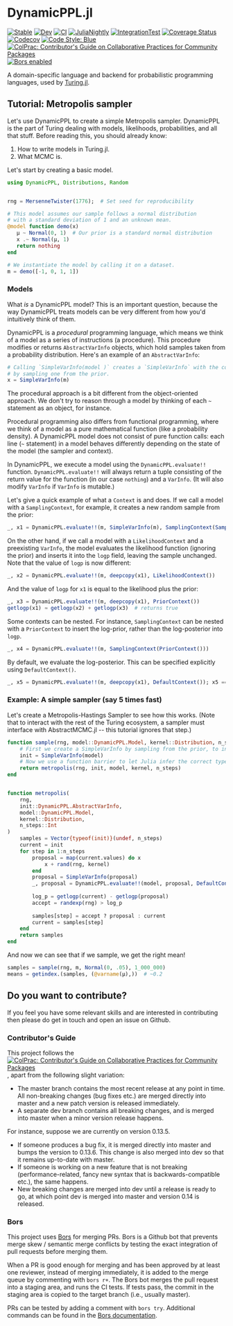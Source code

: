 # DynamicPPL.jl

[![Stable](https://img.shields.io/badge/docs-stable-blue.svg)](https://turinglang.github.io/DynamicPPL.jl/stable)
[![Dev](https://img.shields.io/badge/docs-dev-blue.svg)](https://turinglang.github.io/DynamicPPL.jl/dev)
[![CI](https://github.com/TuringLang/DynamicPPL.jl/workflows/CI/badge.svg?branch=master)](https://github.com/TuringLang/DynamicPPL.jl/actions?query=workflow%3ACI+branch%3Amaster)
[![JuliaNightly](https://github.com/TuringLang/DynamicPPL.jl/workflows/JuliaNightly/badge.svg?branch=master)](https://github.com/TuringLang/DynamicPPL.jl/actions?query=workflow%3AJuliaNightly+branch%3Amaster)
[![IntegrationTest](https://github.com/TuringLang/DynamicPPL.jl/workflows/IntegrationTest/badge.svg?branch=master)](https://github.com/TuringLang/DynamicPPL.jl/actions?query=workflow%3AIntegrationTest+branch%3Amaster)
[![Coverage Status](https://coveralls.io/repos/github/TuringLang/DynamicPPL.jl/badge.svg?branch=master)](https://coveralls.io/github/TuringLang/DynamicPPL.jl?branch=master)
[![Codecov](https://codecov.io/gh/TuringLang/DynamicPPL.jl/branch/master/graph/badge.svg)](https://codecov.io/gh/TuringLang/DynamicPPL.jl)
[![Code Style: Blue](https://img.shields.io/badge/code%20style-blue-4495d1.svg)](https://github.com/invenia/BlueStyle)
[![ColPrac: Contributor's Guide on Collaborative Practices for Community Packages](https://img.shields.io/badge/ColPrac-Contributor's%20Guide-blueviolet)](https://colprac.sciml.ai/)
[![Bors enabled](https://bors.tech/images/badge_small.svg)](https://app.bors.tech/repositories/24589)

A domain-specific language and backend for probabilistic programming languages, used by [Turing.jl](https://github.com/TuringLang/Turing.jl).


## Tutorial: Metropolis sampler

Let's use DynamicPPL to create a simple Metropolis sampler. DynamicPPL is the part of Turing dealing with models, likelihoods, probabilities, and all that stuff. Before reading this, you should already know:
1. How to write models in Turing.jl.
2. What MCMC is.

Let's start by creating a basic model.

```julia
using DynamicPPL, Distributions, Random


rng = MersenneTwister(1776);  # Set seed for reproducibility

# This model assumes our sample follows a normal distribution 
# with a standard deviation of 1 and an unknown mean.
@model function demo(x)
   μ ~ Normal(0, 1)  # Our prior is a standard normal distribution
   x .~ Normal(μ, 1)
   return nothing
end

# We instantiate the model by calling it on a dataset.
m = demo([-1, 0, 1, 1])
```

### Models

What *is* a DynamicPPL model? This is an important question, because the way DynamicPPL treats models can be very different from how you'd intuitively think of them.

DynamicPPL is a *procedural* programming language, which means we think of a model as a series of instructions (a procedure). This procedure modifies or returns `AbstractVarInfo` objects, which hold samples taken from a probability distribution. Here's an example of an `AbstractVarInfo`:

```julia
# Calling `SimpleVarInfo(model )` creates a `SimpleVarInfo` with the correct type and fields 
# by sampling one from the prior.
x = SimpleVarInfo(m)
```

The procedural approach is a bit different from the object-oriented approach. We don't try to reason through a model by thinking of each `~` statement as an object, for instance.

Procedural programming also differs from functional programming, where we think of a model as a pure mathematical function (like a probability density). A DynamicPPL model does not consist of pure function calls: each line (`~` statement) in a model behaves differently depending on the state of the model (the sampler and context).

In DynamicPPL, we execute a model using the `DynamicPPL.evaluate!!` function. `DynamicPPL.evaluate!!` will always return a tuple consisting of the return value for the function (in our case `nothing`) and a `VarInfo`. (It will also modify `VarInfo` if `VarInfo` is mutable.)

Let's give a quick example of what a `Context` is and does. If we call a model with a `SamplingContext`, for example, it creates a new random sample from the prior:
```julia
_, x1 = DynamicPPL.evaluate!!(m, SimpleVarInfo(m), SamplingContext(SampleFromPrior()))
```

On the other hand, if we call a model with a `LikelihoodContext` and a preexisting `VarInfo`, the model evaluates the likelihood function (ignoring the prior) and inserts it into the `logp` field, leaving the sample unchanged. Note that the value of `logp` is now different:
```julia
_, x2 = DynamicPPL.evaluate!!(m, deepcopy(x1), LikelihoodContext())
```

And the value of `logp` for `x1` is equal to the likelihood plus the prior:
```julia
_, x3 = DynamicPPL.evaluate!!(m, deepcopy(x1), PriorContext())
getlogp(x1) ≈ getlogp(x2) + getlogp(x3)  # returns true
```

Some contexts can be nested. For instance, `SamplingContext` can be nested with a `PriorContext` to insert the log-prior, rather than the log-posterior into `logp`.
```julia
_, x4 = DynamicPPL.evaluate!!(m, SamplingContext(PriorContext()))
```

By default, we evaluate the log-posterior. This can be specified explicitly using `DefaultContext()`.
```julia
_, x5 = DynamicPPL.evaluate!!(m, deepcopy(x1), DefaultContext()); x5 == x1
```

### Example: A simple sampler (say 5 times fast)

Let's create a Metropolis-Hastings Sampler to see how this works. (Note that to interact with the rest of the Turing ecosystem, a sampler must interface with AbstractMCMC.jl -- this tutorial ignores that step.)
```julia
function sample(rng, model::DynamicPPL.Model, kernel::Distribution, n_steps::Int)
	# First we create a SimpleVarInfo by sampling from the prior, to initialize the model. For convenience, SimpleVarInfo(model) samples from the prior by default.
	init = SimpleVarInfo(model)
	# Now we use a function barrier to let Julia infer the correct types for `vi` -- if we don't include one, `vi` may be slow.
	return metropolis(rng, init, model, kernel, n_steps)
end


function metropolis(
	rng,
	init::DynamicPPL.AbstractVarInfo, 
	model::DynamicPPL.Model, 
	kernel::Distribution, 
	n_steps::Int
)
	samples = Vector{typeof(init)}(undef, n_steps)
	current = init
	for step in 1:n_steps
		proposal = map(current.values) do x
			x + rand(rng, kernel)
		end
		proposal = SimpleVarInfo(proposal)
		_, proposal = DynamicPPL.evaluate!!(model, proposal, DefaultContext())
		
		log_p = getlogp(current) - getlogp(proposal)
		accept = randexp(rng) > log_p
		
		samples[step] = accept ? proposal : current
		current = samples[step]
	end
	return samples
end
```

And now we can see that if we sample, we get the right mean!
```julia
samples = sample(rng, m, Normal(0, .05), 1_000_000)
means = getindex.(samples, (@varname(μ),))  # ~0.2
```

## Do you want to contribute?

If you feel you have some relevant skills and are interested in contributing then please do get in touch and open an issue on Github.

### Contributor's Guide

This project follows the [![ColPrac: Contributor's Guide on Collaborative Practices for Community Packages](https://img.shields.io/badge/ColPrac-Contributor's%20Guide-blueviolet)](https://colprac.sciml.ai/), apart from the following slight variation:

- The master branch contains the most recent release at any point in time. All non-breaking changes (bug fixes etc.) are merged directly into master and a new patch version is released immediately.
- A separate dev branch contains all breaking changes, and is merged into master when a minor version release happens.

For instance, suppose we are currently on version 0.13.5.

- If someone produces a bug fix, it is merged directly into master and bumps the version to 0.13.6. This change is also merged into dev so that it remains up-to-date with master.
- If someone is working on a new feature that is not breaking (performance-related, fancy new syntax that is backwards-compatible etc.), the same happens.
- New breaking changes are merged into dev until a release is ready to go, at which point dev is merged into master and version 0.14 is released.

### Bors

This project uses [Bors](https://bors.tech/) for merging PRs. Bors is a Github bot that prevents merge skew / semantic merge conflicts by testing
the exact integration of pull requests before merging them.

When a PR is good enough for merging and has been approved by at least one reviewer, instead of merging immediately, it is added to the merge queue
by commenting with `bors r+`. The Bors bot merges the pull request into a staging area, and runs the CI tests. If tests pass, the commit in the staging
area is copied to the target branch (i.e., usually master).

PRs can be tested by adding a comment with `bors try`. Additional commands can be found in the [Bors documentation](https://bors.tech/documentation/).

